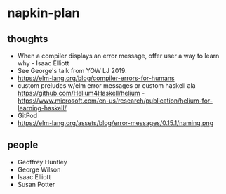 # napkin-plan


## thoughts

- When a compiler displays an error message, offer user a way to learn why - Isaac Elliott
- See George's talk from YOW LJ 2019.
- https://elm-lang.org/blog/compiler-errors-for-humans
- custom preludes w/elm error messages or custom haskell ala https://github.com/Helium4Haskell/helium - https://www.microsoft.com/en-us/research/publication/helium-for-learning-haskell/
- GitPod
- https://elm-lang.org/assets/blog/error-messages/0.15.1/naming.png

## people
- Geoffrey Huntley
- George Wilson
- Isaac Elliott
- Susan Potter
